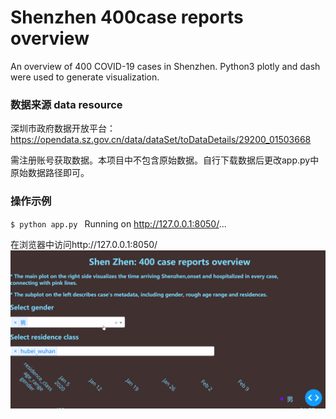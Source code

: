 # Shenzhen 400case reports overview
An overview of 400 COVID-19 cases in Shenzhen. Python3 plotly and dash were used to generate visualization.

### 数据来源 data resource
深圳市政府数据开放平台：
https://opendata.sz.gov.cn/data/dataSet/toDataDetails/29200_01503668

需注册账号获取数据。本项目中不包含原始数据。自行下载数据后更改app.py中原始数据路径即可。

### 操作示例
`$ python app.py `
Running on http://127.0.0.1:8050/...

在浏览器中访问http://127.0.0.1:8050/
![](https://github.com/CS0000/shenzhen_400case_reports_overview/blob/master/20200220_2.gif)

